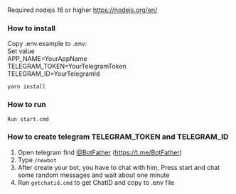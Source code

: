 ###
Required nodejs 16 or higher https://nodejs.org/en/

### How to install
Copy .env.example to .env:<br>
Set value<br>
APP_NAME=YourAppName<br>
TELEGRAM_TOKEN=YourTelegramToken<br>
TELEGRAM_ID=YourTelegramId<br>

`yarn install`<br>


### How to run
`Run start.cmd`

### How to create telegram TELEGRAM_TOKEN and TELEGRAM_ID
1. Open telegram find [@BotFather](https://t.me/BotFather) (https://t.me/BotFather)
2. Type `/newbot`
3. After create your bot, you have to chat with him, Press start and chat some random messages and wait about one minute
4. Run `getchatid.cmd` to get ChatID and copy to .env file